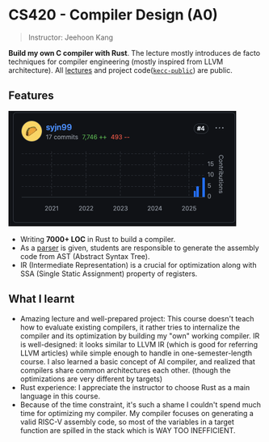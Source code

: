 # CS420 - Compiler Design (A0)

> Instructor: Jeehoon Kang

**Build my own C compiler with Rust**. The lecture mostly introduces de facto techniques for compiler engineering (mostly inspired from LLVM architecture). All [lectures](https://github.com/kaist-cp/cs420) and project code([`kecc-public`](https://github.com/kaist-cp/kecc-public)) are public.

## Features

![alt text](../images/CS420-contribution.png)

- Writing **7000+ LOC** in Rust to build a compiler.
- As a [parser](https://github.com/vickenty/lang-c) is given, students are responsible to generate the assembly code from AST (Abstract Syntax Tree). 
- IR (Intermediate Representation) is a crucial for optimization along with SSA (Single Static Assignment) property of registers.

## What I learnt

- Amazing lecture and well-prepared project: This course doesn't teach how to evaluate existing compilers, it rather tries to internalize the compiler and its optimization by building my "own" working compiler. IR is well-designed: it looks similar to LLVM IR (which is good for referring LLVM articles) while simple enough to handle in one-semester-length course. I also learned a basic concept of AI compiler, and realized that compilers share common architectures each other. (though the optimizations are very different by targets)
- Rust experience: I appreciate the instructor to choose Rust as a main language in this course. 
- Because of the time constraint, it's such a shame I couldn't spend much time for optimizing my compiler. My compiler focuses on generating a valid RISC-V assembly code, so most of the variables in a target function are spilled in the stack which is WAY TOO INEFFICIENT.
